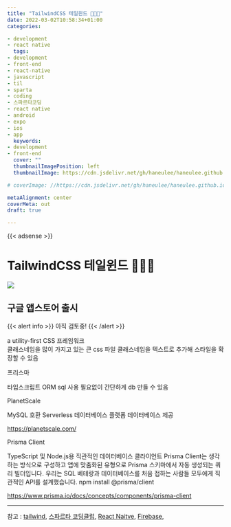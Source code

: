```yaml
---
title: "TailwindCSS 테일윈드 👩🏻‍🎨"
date: 2022-03-02T10:58:34+01:00
categories:

- development
- react native
  tags:
- development
- front-end
- react-native
- javascript
- til
- sparta
- coding
- 스파르타코딩
- react native
- android
- expo
- ios
- app
  keywords:
- development
- front-end
  cover: ""
  thumbnailImagePosition: left
  thumbnailImage: https://cdn.jsdelivr.net/gh/haneulee/haneulee.github.io/img/post/til/til.png

# coverImage: //https://cdn.jsdelivr.net/gh/haneulee/haneulee.github.io/img/post/hugo/github-site.png

metaAlignment: center
coverMeta: out
draft: true

---
```


<!--toc-->

{{< adsense >}}

# TailwindCSS 테일윈드 👩🏻‍🎨

![](https://cdn.jsdelivr.net/gh/haneulee/haneulee.github.io/img/post/til/til.png)

## 구글 앱스토어 출시

{{< alert info >}}
아직 검토중!
{{< /alert >}}

a utility-first CSS 프레임워크  
클래스네임을 많이 가지고 있는 큰 css 파일
클래스네임을 텍스트로 추가해 스타일을 확장할 수 있음

프리스마

타입스크립트 ORM
sql 사용 필요없이 간단하게 db 만들 수 있음

PlanetScale

MySQL 호환 Serverless 데이터베이스 플랫폼
데이터베이스 제공

https://planetscale.com/

Prisma Client

TypeScript 및 Node.js용 직관적인 데이터베이스 클라이언트
Prisma Client는 생각하는 방식으로 구성하고 앱에 맞춤화된 유형으로 Prisma 스키마에서 자동 생성되는 쿼리 빌더입니다. 우리는 SQL 베테랑과 데이터베이스를 처음 접하는 사람들 모두에게 직관적인 API를 설계했습니다.
npm install @prisma/client

https://www.prisma.io/docs/concepts/components/prisma-client

---

참고 :
[tailwind](https://tailwindcss.com/),
[스파르타 코딩클럽](https://spartacodingclub.kr/),
[React Naitve](https://reactnative.dev/),
[Firebase](https://firebase.google.com/),
